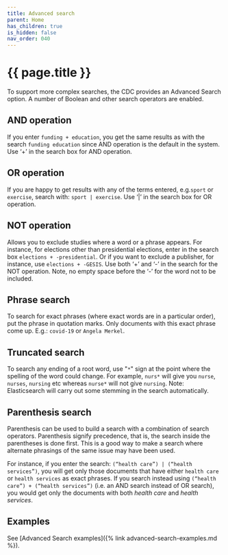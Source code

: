 ```yaml
---
title: Advanced search
parent: Home
has_children: true
is_hidden: false
nav_order: 040
---
```


# {{ page.title }}

To support more complex searches, the CDC provides an Advanced Search option.
A number of Boolean and other search operators are enabled.

## AND operation

If you enter `funding + education`,
you get the same results as with the search `funding education` since AND operation is the default in the system.
 Use ‘+’ in the search box for AND operation.

## OR operation

If you are happy to get results with any of the terms entered, e.g.`sport` or `exercise`,
search with: `sport | exercise`.
Use ‘|’ in the search box for OR operation.

## NOT operation

Allows you to exclude studies where a word or a phrase appears.
For instance, for elections other than presidential elections, enter in the search box `elections + -presidential`.
Or if you want to exclude a publisher, for instance, use `elections + -GESIS`.
Use both ‘+’ and ‘-’ in the search for the NOT operation.
Note, no empty space before the ‘-’ for the word not to be included.

## Phrase search

To search for exact phrases (where exact words are in a particular order),
put the phrase in quotation marks.
Only documents with this exact phrase come up. E.g.: `covid-19` or `Angela Merkel`.

## Truncated search

To search any ending of a root word, use "`*`" sign at the point where the spelling of the word could change.
For example, `nurs*` will give you `nurse`, `nurses`, `nursing` etc whereas `nurse*` will not give `nursing`.
Note: Elasticsearch will carry out some stemming in the search automatically.

## Parenthesis search

Parenthesis can be used to build a search with a combination of search operators.
Parenthesis signify precedence, that is, the search inside the parentheses is done first.
This is a good way to make a search where alternate phrasings of the same issue may have been used.

For instance, if you enter the search: `(“health care”) | (“health services”)`,
you will get only those documents that have either `health care` or `health services` as exact phrases.
If you search instead using `(“health care”) + (“health services”)` (i.e. an AND search instead of OR search),
you would get only the documents with both *health care* and *health services*.

## Examples

See [Advanced Search examples]({% link advanced-search-examples.md %}).

